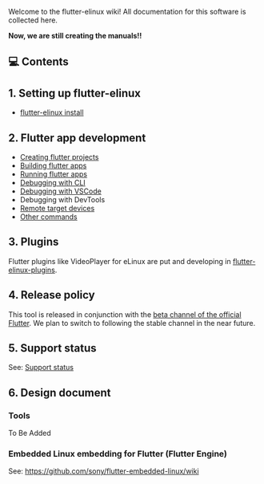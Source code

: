 Welcome to the flutter-elinux wiki! All documentation for this software is collected here.

**Now, we are still creating the manuals!!**

## 💻 Contents
## 1. Setting up flutter-elinux
- [flutter-elinux install](https://github.com/sony/flutter-elinux/wiki/flutter-elinux-install)

## 2. Flutter app development
- [Creating flutter projects](https://github.com/sony/flutter-elinux/wiki/Creating-flutter-projects)
- [Building flutter apps](https://github.com/sony/flutter-elinux/wiki/Building-flutter-apps)
- [Running flutter apps](https://github.com/sony/flutter-elinux/wiki/Running-flutter-apps)
- [Debugging with CLI](https://github.com/sony/flutter-elinux/wiki/Debugging-with-CLI)
- [Debugging with VSCode](https://github.com/sony/flutter-elinux/wiki/Debugging-with-VSCode)
- Debugging with DevTools
- [Remote target devices](https://github.com/sony/flutter-elinux/wiki/Remote-target-devices)
- [Other commands](https://github.com/sony/flutter-elinux/wiki/Other-commands)

## 3. Plugins
Flutter plugins like VideoPlayer for eLinux are put and developing in [flutter-elinux-plugins](https://github.com/sony/flutter-elinux-plugins).

## 4. Release policy
This tool is released in conjunction with the [beta channel of the official Flutter](https://flutter.dev/docs/development/tools/sdk/releases?tab=linux). We plan to switch to following the stable channel in the near future.

## 5. Support status
See: [Support status](https://github.com/sony/flutter-elinux/wiki/Support-status)

## 6. Design document
### Tools
To Be Added

### Embedded Linux embedding for Flutter (Flutter Engine)
See: https://github.com/sony/flutter-embedded-linux/wiki
